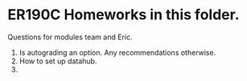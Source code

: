 # ER190C Homeworks in this folder.

Questions for modules team and Eric.
1. Is autograding an option.  Any recommendations otherwise.
2. How to set up datahub.
3. 